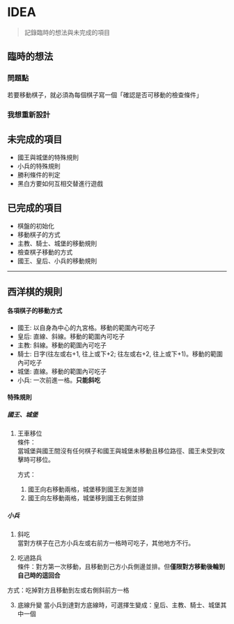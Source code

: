 # IDEA
> 記錄臨時的想法與未完成的項目
## 臨時的想法
### 問題點
若要移動棋子，就必須為每個棋子寫一個「確認是否可移動的檢查條件」
### 我想重新設計



## 未完成的項目
* 國王與城堡的特殊規則
* 小兵的特殊規則
* 勝利條件的判定
* 黑白方要如何互相交替進行遊戲

## 已完成的項目
* 棋盤的初始化
* 移動棋子的方式
* 主教、騎士、城堡的移動規則
* 檢查棋子移動的方式  
* 國王、皇后、小兵的移動規則

----

## 西洋棋的規則
#### 各項棋子的移動方式
* 國王: 以自身為中心的九宮格。移動的範圍內可吃子
* 皇后: 直線、斜線。移動的範圍內可吃子
* 主教: 斜線。移動的範圍內可吃子
* 騎士: 日字(往左或右+1, 往上或下+2; 往左或右+2, 往上或下+1)。移動的範圍內可吃子
* 城堡: 直線。移動的範圍內可吃子
* 小兵: 一次前進一格。**只能斜吃**
#### 特殊規則
##### 國王、城堡
1. 王車移位   
    條件：  
    當城堡與國王間沒有任何棋子和國王與城堡未移動且移位路徑、國王未受到攻擊時可移位。  
      
    方式：
    1. 國王向右移動兩格，城堡移到國王左測並排
    2. 國王向左移動兩格，城堡移到國王右側並排

##### 小兵
1. 斜吃  
當對方棋子在己方小兵左或右前方一格時可吃子，其他地方不行。  

2. 吃過路兵  
條件：對方第一次移動，且移動到己方小兵側邊並排。但**僅限對方移動後輪到自己時的這回合**  
  
方式：吃掉對方且移動到左或右側斜前方一格

3. 底線升變
當小兵到達對方底線時，可選擇生變成：皇后、主教、騎士、城堡其中一個